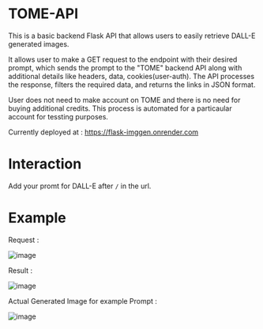 # TOME-API

This is a basic backend Flask API that allows users to easily retrieve DALL-E generated images. 

It allows user to make a GET request to the endpoint with their desired prompt, which sends the prompt to the "TOME" backend API along with additional details like headers, data, cookies(user-auth). 
The API processes the response, filters the required data, and returns the links in JSON format.

User does not need to make account on TOME and there is no need for buying additional credits. This process is automated for a particaular account for tessting purposes.

Currently deployed at : https://flask-imggen.onrender.com

# Interaction

Add your promt for DALL-E after `/` in the url.

# Example 

Request :

![image](https://user-images.githubusercontent.com/87516052/211926141-5bec72ee-1e45-43ef-bf6c-b77ffd866db4.png)

Result :

![image](https://user-images.githubusercontent.com/87516052/211926494-8642142b-5331-4467-bf7c-4359eadebf0f.png)

Actual Generated Image for example Prompt :

![image](https://user-images.githubusercontent.com/87516052/211926589-46327cda-5361-4c47-9e81-d63c91503653.png)


